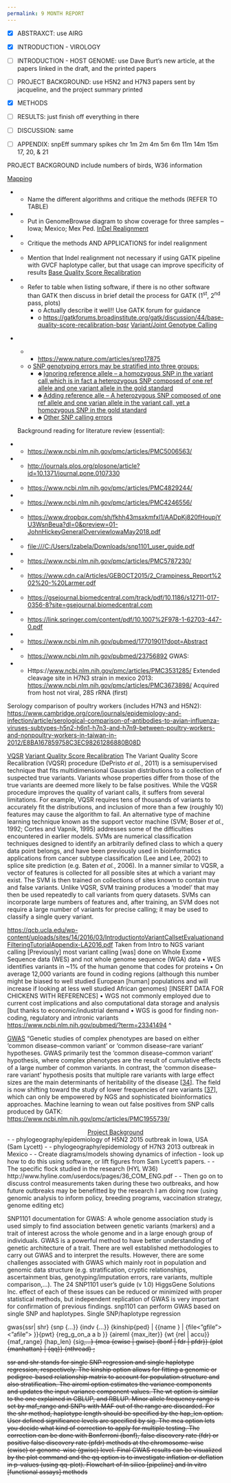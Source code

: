 ```yaml
---
permalink: 9 MONTH REPORT
---
```

- [x] ABSTRAXCT: use AIRG
- [x] INTRODUCTION - VIROLOGY
- [ ] INTRODUCTION - HOST GENOME: use Dave Burt’s new article, at the papers linked in the draft, and the printed papers
- [ ] PROJECT BACKGROUND: use H5N2 and H7N3 papers sent by jacqueline, and the project summary printed
- [x] METHODS
- [ ] RESULTS: just finish off everything in there
- [ ] DISCUSSION: same
- [ ] APPENDIX: snpEff summary
spikes
chr 1m 2m 4m 5m 6m 11m 14m 15m 17, 20, & 21


PROJECT BACKGROUND
include numbers of birds, W36 information 

<u>Mapping</u>
- -	Name the different algorithms and critique the methods (REFER TO TABLE)
- -	Put in GenomeBrowse diagram to show coverage for three samples – Iowa; Mexico; Mex Ped. 
<u>InDel Realignment</u>
- -	Critique the methods AND APPLICATIONS for indel realignment 
- -	Mention that Indel realignment not necessary if using GATK pipeline with GVCF haplotype caller, but that usage can improve specificity of results 
<u>Base Quality Score Recalibration</u> 
- -	Refer to table when listing software, if there is no other software than GATK then discuss in brief detail the process for GATK (1<sup>st</sup>, 2<sup>nd</sup> pass, plots)
	- o	Actually describe it well!! Use GATK forum for guidance 
	- o	<u>https://gatkforums.broadinstitute.org/gatk/discussion/44/base-quality-score-recalibration-bqsr</u>
<u>Variant/Joint Genotype Calling</u> 

- &nbsp;
	- -	<a href="https://www.nature.com/articles/srep17875" rel="noopener" class="external-link" target="_blank"><u>https://www.nature.com/articles/srep17875</u></a>
	- o	<u>SNP genotyping errors may be stratified into three groups:</u> 
		- ♣	<u>Ignoring reference allele – a homozygous SNP in the variant call,which is in fact a heterozygous SNP composed of one ref allele and one variant allele in the gold standard</u> 
		- ♣	<u>Adding reference alle – A heterozygous SNP composed of one ref allele and one varian allele in the variant call, yet a homozygous SNP in the gold standard</u>
		- ♣	<u>Other SNP calling errors</u> 





	Background reading for literature review (essential):
- -	<a href="https://www.ncbi.nlm.nih.gov/pmc/articles/PMC5006563/" rel="noopener" class="external-link" target="_blank"><u>https://www.ncbi.nlm.nih.gov/pmc/articles/PMC5006563/</u></a>
- -	<a href="http://journals.plos.org/plosone/article?id=10.1371/journal.pone.0107330" rel="noopener" class="external-link" target="_blank"><u>http://journals.plos.org/plosone/article?id=10.1371/journal.pone.0107330</u></a>
- -	<a href="https://www.ncbi.nlm.nih.gov/pmc/articles/PMC4829244/%22%20%5Ct%20%22_blank" rel="noopener" class="external-link" target="_blank"><u>https://www.ncbi.nlm.nih.gov/pmc/articles/PMC4829244/</u></a>
- -	<a href="https://www.ncbi.nlm.nih.gov/pmc/articles/PMC4246556/%22%20%5Ct%20%22_blank" rel="noopener" class="external-link" target="_blank"><u>https://www.ncbi.nlm.nih.gov/pmc/articles/PMC4246556/</u></a>
- -	<a href="https://www.dropbox.com/sh/fkhh43msxkmfxl1/AADpKj820fHoupjYU3WsnBeua?dl=0&preview=01-JohnHickeyGeneralOverviewIowaMay2018.pdf%22%20%5Ct%20%22_blank" rel="noopener" class="external-link" target="_blank"><u>https://www.dropbox.com/sh/fkhh43msxkmfxl1/AADpKj820fHoupjYU3WsnBeua?dl=0&preview=01-JohnHickeyGeneralOverviewIowaMay2018.pdf</u></a>
- -	<a href="file:///C:%5C%5CUsers%5C%5CIzabela%5C%5CDownloads%5C%5Csnp1101_user_guide.pdf%22%20%5Ct%20%22_blank" rel="noopener" class="external-link" target="_blank"><u>file:///C:/Users/Izabela/Downloads/snp1101_user_guide.pdf</u></a>
- -	<a href="https://www.ncbi.nlm.nih.gov/pmc/articles/PMC5787230/%22%20%5Ct%20%22_blank" rel="noopener" class="external-link" target="_blank"><u>https://www.ncbi.nlm.nih.gov/pmc/articles/PMC5787230/</u></a>
- -	<a href="https://www.cdn.ca/Articles/GEBOCT2015/2_Crampiness_Report%202%20-%20Larmer.pdf%22%20%5Ct%20%22_blank" rel="noopener" class="external-link" target="_blank"><u>https://www.cdn.ca/Articles/GEBOCT2015/2_Crampiness_Report%202%20-%20Larmer.pdf</u></a>
- -	<a href="https://gsejournal.biomedcentral.com/track/pdf/10.1186/s12711-017-0356-8?site=gsejournal.biomedcentral.com%22%20%5Ct%20%22_blank" rel="noopener" class="external-link" target="_blank"><u>https://gsejournal.biomedcentral.com/track/pdf/10.1186/s12711-017-0356-8?site=gsejournal.biomedcentral.com</u></a>
- -	<a href="https://link.springer.com/content/pdf/10.1007%2F978-1-62703-447-0.pdf" rel="noopener" class="external-link" target="_blank"><u>https://link.springer.com/content/pdf/10.1007%2F978-1-62703-447-0.pdf</u></a>
- -	<a href="https://www.ncbi.nlm.nih.gov/pubmed/17701901?dopt=Abstract" rel="noopener" class="external-link" target="_blank"><u>https://www.ncbi.nlm.nih.gov/pubmed/17701901?dopt=Abstract</u></a>
- -	<a href="https://www.ncbi.nlm.nih.gov/pubmed/23756892" rel="noopener" class="external-link" target="_blank"><u>https://www.ncbi.nlm.nih.gov/pubmed/23756892</u></a>
	GWAS:
- -	Https://www.ncbi.nlm.nih.gov/pmc/articles/PMC3531285/
	Extended cleavage site in H7N3 strain in mexico 2013: <a href="https://www.ncbi.nlm.nih.gov/pmc/articles/PMC3673898/" rel="noopener" class="external-link" target="_blank"><u>https://www.ncbi.nlm.nih.gov/pmc/articles/PMC3673898/</u></a>
	Acquired from host not viral, 28S rRNA (first) 
 
Serology comparison of poultry workers (includes H7N3 and H5N2): <a href="https://www.cambridge.org/core/journals/epidemiology-and-infection/article/serological-comparison-of-antibodies-to-avian-influenza-viruses-subtypes-h5n2-h6n1-h7n3-and-h7n9-between-poultry-workers-and-nonpoultry-workers-in-taiwan-in-2012/E8BA167859758C3EC98261286880B08D" rel="noopener" class="external-link" target="_blank"><u>https://www.cambridge.org/core/journals/epidemiology-and-infection/article/serological-comparison-of-antibodies-to-avian-influenza-viruses-subtypes-h5n2-h6n1-h7n3-and-h7n9-between-poultry-workers-and-nonpoultry-workers-in-taiwan-in-2012/E8BA167859758C3EC98261286880B08D</u></a>


<u>VQSR</u>
<u>Variant Quality Score Recalibration</u> 
The Variant Quality Score Recalibration (VQSR) procedure (DePristo *et al.*, 2011) is a semisupervised technique that fits multidimensional Gaussian distributions to a collection of suspected true variants. Variants whose properties differ from those of the true variants are deemed more likely to be false positives. While the VQSR procedure improves the quality of variant calls, it suffers from several limitations. For example, VQSR requires tens of thousands of variants to accurately fit the distributions, and inclusion of more than a few (roughly 10) features may cause the algorithm to fail.
An alternative type of machine learning technique known as the support vector machine (SVM; Boser *et al.*, 1992; Cortes and Vapnik, 1995) addresses some of the difficulties encountered in earlier models. SVMs are numerical classification techniques designed to identify an arbitrarily defined class to which a query data point belongs, and have been previously used in bioinformatics applications from cancer subtype classification (Lee and Lee, 2002) to splice site prediction (e.g. Baten *et al.*, 2006). In a manner similar to VQSR, a vector of features is collected for all possible sites at which a variant may exist. The SVM is then trained on collections of sites known to contain true and false variants. Unlike VQSR, SVM training produces a ‘model’ that may then be used repeatedly to call variants from query datasets. SVMs can incorporate large numbers of features and, after training, an SVM does not require a large number of variants for precise calling; it may be used to classify a single query variant.

<a href="https://qcb.ucla.edu/wp-content/uploads/sites/14/2016/03/IntroductiontoVariantCallsetEvaluationandFilteringTutorialAppendix-LA2016.pdf" rel="noopener" class="external-link" target="_blank"><u>https://qcb.ucla.edu/wp-content/uploads/sites/14/2016/03/IntroductiontoVariantCallsetEvaluationandFilteringTutorialAppendix-LA2016.pdf</u></a>
Taken from Intro to NGS variant calling
[Previously] most variant calling [was] done on Whole Exome Sequence data (WES) and not whole genome sequence (WGA) data • WES identifies variants in ~1% of the human genome that codes for proteins • On average 12,000 variants are found in coding regions (although this number might be biased to well studied European [human] populations and will increase if looking at less well studied African genomes) [INSERT DATA FOR CHICKENS WITH REFERENCES] • WGS not commonly employed due to current cost implications and also computational data storage and analysis [but thanks to economic/industrial demand  • WGS is good for finding non-coding, regulatory and intronic variants
<a href="https://www.ncbi.nlm.nih.gov/pubmed/?term=23341494" rel="noopener" class="external-link" target="_blank"><u>https://www.ncbi.nlm.nih.gov/pubmed/?term=23341494</u></a> ^

<u>GWAS</u> 
“Genetic studies of complex phenotypes are based on either ‘common disease–common variant’ or ‘common disease–rare variant’ hypotheses. GWAS primarily test the ‘common disease–common variant’ hypothesis, where complex phenotypes are the result of cumulative effects of a large number of common variants. In contrast, the ‘common disease–rare variant’ hypothesis posits that multiple rare variants with large effect sizes are the main determinants of heritability of the disease [<a href="https://www.ncbi.nlm.nih.gov/pmc/articles/PMC3956068/" rel="noopener" class="external-link" target="_blank"><u>34</u></a>]. The field is now shifting toward the study of lower frequencies of rare variants [<a href="https://www.ncbi.nlm.nih.gov/pmc/articles/PMC3956068/" rel="noopener" class="external-link" target="_blank"><u>37</u></a>], which can only be empowered by NGS and sophisticated bioinformatics approaches.
Machine learning to wean out false positives from SNP calls produced by GATK:
<a href="https://www.ncbi.nlm.nih.gov/pmc/articles/PMC1955739/" rel="noopener" class="external-link" target="_blank"><u>https://www.ncbi.nlm.nih.gov/pmc/articles/PMC1955739/</u></a>



<p style="text-align:center;margin:0"><u>Project Background</u>
</p>
- -	phylogeography/epidemiology of H5N2 2015 outbreak in Iowa, USA (Sam Lycett) 
- -	phylogeography/epidemiology of H7N3 2013 outbreak in Mexico
- -	Create diagrams/models showing dynamics of infection - look up how to do this using software, or lift figures from Sam Lycett’s papers.
- -	The specific flock studied in the research (HYL W36) http://www.hyline.com/userdocs/pages/36_COM_ENG.pdf
- -	Then go on to discuss control measurements taken during these two outbreaks, and how future outbreaks may be benefitted by the research I am doing now (using genomic analysis to inform policy, breeding programs, vaccination strategy, genome editing etc) 



SNP1101 documentation for GWAS:
A whole genome association study is used simply to find association between genetic variants (markers) and a trait of interest across the whole genome and in a large enough group of individuals. GWAS is a powerful method to have better understanding of genetic architecture of a trait. There are well established methodologies to carry out GWAS and to interpret the results. However, there are some challenges associated with GWAS which mainly root in population and genomic data structure (e.g. stratification, cryptic relationships, ascertainment bias, genotyping/imputation errors, rare variants, multiple comparison,…). The 24 SNP1101 user’s guide (v 1.0) HiggsGene Solutions Inc. effect of each of these issues can be reduced or minimized with proper statistical methods, but independent replication of GWAS is very important for confirmation of previous findings. snp1101 can perform GWAS based on single SNP and haplotypes. Single SNP/haplotype regression

gwas{ssr| shr}
 {snp {…}} {indv {…}}
 {kinship{ped} | {{name } | {file<”gfile”><”afile”> }}{pwt<w>}  {reg_g_on_a  a <v> b <v> }}
 {aireml {max_iter<n>}}
 {wt {rel | accu}} 
{maf_range<min><max>}
 {hap_len<n>}
 {sig<s>,…}
 {mca {cwise | gwise}  {bonf | fdr | pfdr}}
 {plot {manhattan} | {qq}} 
{nthread} ;

 ssr and shr stands for single SNP regression and single haplotype regression, respectively. The kinship option allows for fitting a genomic or pedigree-based relationship matrix to account for population structure and also stratification. The aireml option estimates the variance components and updates the input variance component values. The wt option is similar to the one explained in GBLUP, and RBLUP. Minor allele frequency range is set by maf_range and SNPs with MAF out of the range are discarded. For the shr method, haplotype length should be specified by the hap_len option. User defined significance levels are specified by sig. The mca option lets you decide what kind of correction to apply for multiple testing. The correction can be done with Bonferroni (bonf), false discovery rate (fdr) or positive false discovery rate (pfdr) methods at the chromosome-wise (cwise) or genome-wise (gwise) level. Final GWAS results can be visualized by the plot command and the qq option is to investigate inflation or deflation in p-values (using qq-plot).
Flowchart of In silico [pipeline] and In vitro [functional assays] methods